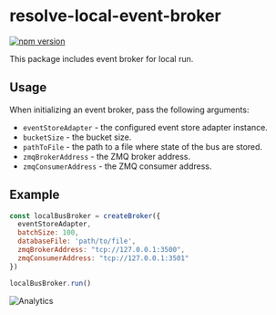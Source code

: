 # **resolve-local-event-broker**
[![npm version](https://badge.fury.io/js/resolve-local-event-broker.svg)](https://badge.fury.io/js/resolve-local-event-broker)

This package includes event broker for local run.

## Usage

When initializing an event broker, pass the following arguments:

* `eventStoreAdapter` - the configured event store adapter instance.
* `bucketSize` - the bucket size.
* `pathToFile` - the path to a file where state of the bus are stored.
* `zmqBrokerAddress` - the ZMQ broker address.
* `zmqConsumerAddress` - the ZMQ consumer address.

## Example
```js
const localBusBroker = createBroker({
  eventStoreAdapter,
  batchSize: 100,
  databaseFile: 'path/to/file',
  zmqBrokerAddress: "tcp://127.0.0.1:3500",
  zmqConsumerAddress: "tcp://127.0.0.1:3501"
})

localBusBroker.run()

```

![Analytics](https://ga-beacon.appspot.com/UA-118635726-1/packages-resolve-local-event-broker-readme?pixel)
